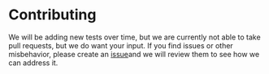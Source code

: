 # Contributing
We will be adding new tests over time, but we are currently not able to take pull requests, but we do want your input. 
If you find issues or other misbehavior, please create an [issue](https://github.com/PowerShell/PowerShell-Tests/issues)and we will review them to see how we can address it.
